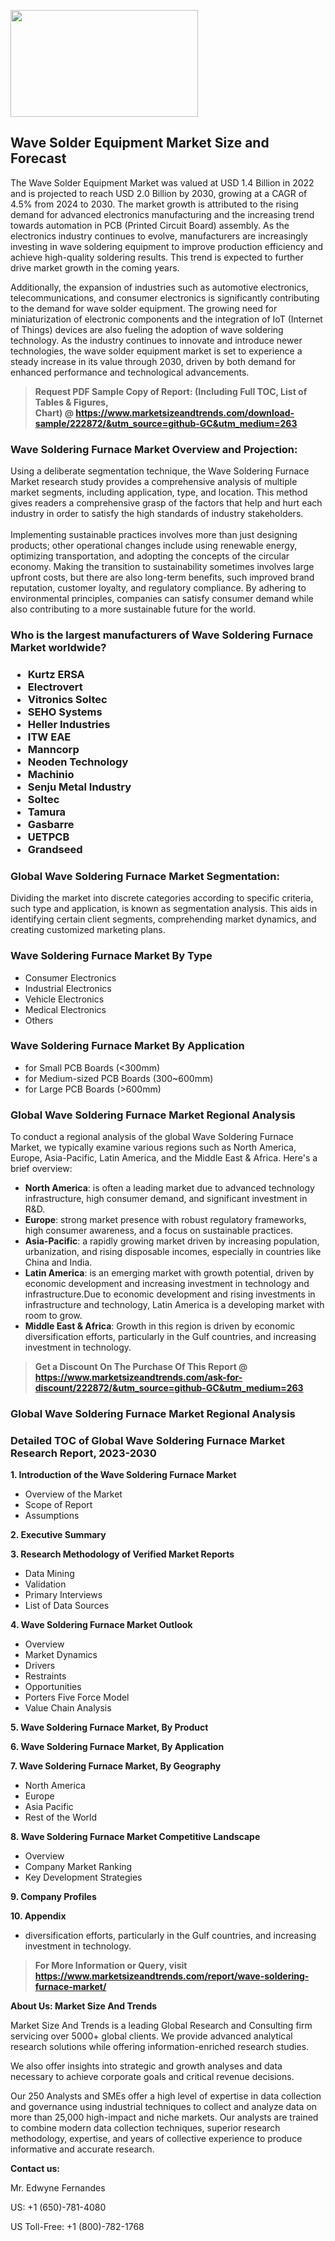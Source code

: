 <p><img class="alignnone size-medium wp-image-20088" src="https://ffe5etoiles.com/wp-content/uploads/2024/12/MST1-300x171.png" alt="" width="300" height="171" /></p><h2>Wave Solder Equipment Market Size and Forecast</h2><p>The Wave Solder Equipment Market was valued at USD 1.4 Billion in 2022 and is projected to reach USD 2.0 Billion by 2030, growing at a CAGR of 4.5% from 2024 to 2030. The market growth is attributed to the rising demand for advanced electronics manufacturing and the increasing trend towards automation in PCB (Printed Circuit Board) assembly. As the electronics industry continues to evolve, manufacturers are increasingly investing in wave soldering equipment to improve production efficiency and achieve high-quality soldering results. This trend is expected to further drive market growth in the coming years.</p><p>Additionally, the expansion of industries such as automotive electronics, telecommunications, and consumer electronics is significantly contributing to the demand for wave solder equipment. The growing need for miniaturization of electronic components and the integration of IoT (Internet of Things) devices are also fueling the adoption of wave soldering technology. As the industry continues to innovate and introduce newer technologies, the wave solder equipment market is set to experience a steady increase in its value through 2030, driven by both demand for enhanced performance and technological advancements.</p></p><blockquote id="" class=""><strong>Request PDF Sample Copy of Report: (Including Full TOC, List of Tables &amp; Figures, Chart)&nbsp;@&nbsp;<strong><a href="https://www.marketsizeandtrends.com/download-sample/222872/&utm_source=github-GC&utm_medium=263" target="_blank">https://www.marketsizeandtrends.com/download-sample/222872/&utm_source=github-GC&utm_medium=263</a></strong></strong></blockquote><h3 id="" class="">Wave Soldering Furnace Market&nbsp;Overview and Projection:</h3><p id="" class="">Using a deliberate segmentation technique, the Wave Soldering Furnace Market research study provides a comprehensive analysis of multiple market segments, including application, type, and location. This method gives readers a comprehensive grasp of the factors that help and hurt each industry in order to satisfy the high standards of industry stakeholders. <br /> <br />Implementing sustainable practices involves more than just designing products; other operational changes include using renewable energy, optimizing transportation, and adopting the concepts of the circular economy. Making the transition to sustainability sometimes involves large upfront costs, but there are also long-term benefits, such improved brand reputation, customer loyalty, and regulatory compliance. By adhering to environmental principles, companies can satisfy consumer demand while also contributing to a more sustainable future for the world.</p><h3 id="" class="">Who is the largest manufacturers of&nbsp;Wave Soldering Furnace Market worldwide?</h3><h3 class=""><p><ul><li>Kurtz ERSA </li><li> Electrovert </li><li> Vitronics Soltec </li><li> SEHO Systems </li><li> Heller Industries </li><li> ITW EAE </li><li> Manncorp </li><li> Neoden Technology </li><li> Machinio </li><li> Senju Metal Industry </li><li> Soltec </li><li> Tamura </li><li> Gasbarre </li><li> UETPCB </li><li> Grandseed</li></ul></p></h3><h3 id="" class="">Global&nbsp;Wave Soldering Furnace Market Segmentation:</h3><p id="" class="">Dividing the market into discrete categories according to specific criteria, such type and application, is known as segmentation analysis. This aids in identifying certain client segments, comprehending market dynamics, and creating customized marketing plans.</p><h3 id="" class="">Wave Soldering Furnace Market&nbsp;By Type</h3><p><p><ul><li>Consumer Electronics</li><li> Industrial Electronics</li><li> Vehicle Electronics</li><li> Medical Electronics</li><li> Others</p></li></ul></p></p><h3 id="" class="">Wave Soldering Furnace Market&nbsp;By Application</h3><p class=""><p><ul><li>for Small PCB Boards (<300mm)</li><li> for Medium-sized PCB Boards (300~600mm)</li><li> for Large PCB Boards (>600mm)</li></ul></p></p><h3 id="" class="">Global Wave Soldering Furnace Market Regional Analysis</h3><p id="" class="">To conduct a regional analysis of the global Wave Soldering Furnace Market, we typically examine various regions such as North America, Europe, Asia-Pacific, Latin America, and the Middle East &amp; Africa. Here's a brief overview:</p><ul><li><strong>North America</strong>: is often a leading market due to advanced technology infrastructure, high consumer demand, and significant investment in R&amp;D.</li><li><strong>Europe</strong>: strong market presence with robust regulatory frameworks, high consumer awareness, and a focus on sustainable practices.</li><li><strong>Asia-Pacific</strong>: a rapidly growing market driven by increasing population, urbanization, and rising disposable incomes, especially in countries like China and India.</li><li><strong>Latin America</strong>: is an emerging market with growth potential, driven by economic development and increasing investment in technology and infrastructure.Due to economic development and rising investments in infrastructure and technology, Latin America is a developing market with room to grow.</li><li><strong>Middle East &amp; Africa</strong>: Growth in this region is driven by economic diversification efforts, particularly in the Gulf countries, and increasing investment in technology.</li></ul><blockquote id="" class=""><strong>Get a Discount On The Purchase Of This Report @ <strong><a href="https://www.marketsizeandtrends.com/ask-for-discount/222872/&utm_source=github-GC&utm_medium=263" target="_blank">https://www.marketsizeandtrends.com/ask-for-discount/222872/&utm_source=github-GC&utm_medium=263</a></strong></strong></blockquote><h3 id="" class="">Global Wave Soldering Furnace Market Regional Analysis</h3><h3 id="" class="">Detailed TOC of Global Wave Soldering Furnace Market Research Report, 2023-2030</h3><p id="" class=""><strong>1. Introduction of the Wave Soldering Furnace Market</strong></p><ul><li>Overview of the Market</li><li>Scope of Report</li><li>Assumptions</li></ul><p id="" class=""><strong>2. Executive Summary</strong></p><p id="" class=""><strong>3. Research Methodology of Verified Market Reports</strong></p><ul><li>Data Mining</li><li>Validation</li><li>Primary Interviews</li><li>List of Data Sources</li></ul><p id="" class=""><strong>4. Wave Soldering Furnace Market Outlook</strong></p><ul><li>Overview</li><li>Market Dynamics</li><li>Drivers</li><li>Restraints</li><li>Opportunities</li><li>Porters Five Force Model</li><li>Value Chain Analysis</li></ul><p id="" class=""><strong>5. Wave Soldering Furnace Market, By Product</strong></p><p id="" class=""><strong>6. Wave Soldering Furnace Market, By Application</strong></p><p id="" class=""><strong>7. Wave Soldering Furnace Market, By Geography</strong></p><ul><li>North America</li><li>Europe</li><li>Asia Pacific</li><li>Rest of the World</li></ul><p id="" class=""><strong>8. Wave Soldering Furnace Market Competitive Landscape</strong></p><ul><li>Overview</li><li>Company Market Ranking</li><li>Key Development Strategies</li></ul><p id="" class=""><strong>9. Company Profiles</strong></p><p id="" class=""><strong>10. Appendix</strong></p><ul><li>diversification efforts, particularly in the Gulf countries, and increasing investment in technology.</li></ul><blockquote id="" class=""><strong>For More Information or Query, visit <strong><strong><a href="https://www.marketsizeandtrends.com/report/wave-soldering-furnace-market/" target="_blank">https://www.marketsizeandtrends.com/report/wave-soldering-furnace-market/</a></strong></strong></strong></blockquote><p id="" class=""><strong>About Us: Market Size And Trends</strong></p><p id="" class="">Market Size And Trends is a leading Global Research and Consulting firm servicing over 5000+ global clients. We provide advanced analytical research solutions while offering information-enriched research studies.</p><p id="" class="">We also offer insights into strategic and growth analyses and data necessary to achieve corporate goals and critical revenue decisions.</p><p id="" class="">Our 250 Analysts and SMEs offer a high level of expertise in data collection and governance using industrial techniques to collect and analyze data on more than 25,000 high-impact and niche markets. Our analysts are trained to combine modern data collection techniques, superior research methodology, expertise, and years of collective experience to produce informative and accurate research.</p><p id="" class=""><strong>Contact us:</strong></p><p id="" class="">Mr. Edwyne Fernandes</p><p id="" class="">US: +1 (650)-781-4080</p><p id="" class="">US Toll-Free: +1 (800)-782-1768</p>
